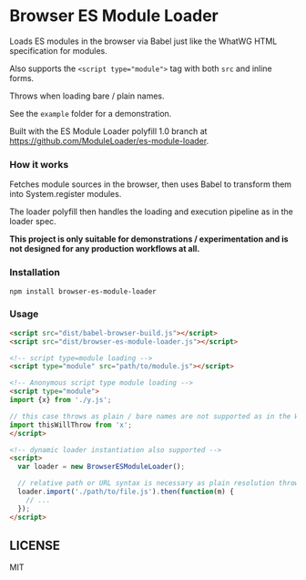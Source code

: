 Browser ES Module Loader
===

Loads ES modules in the browser via Babel just like the WhatWG HTML specification for modules.

Also supports the `<script type="module">` tag with both `src` and inline forms.

Throws when loading bare / plain names.

See the `example` folder for a demonstration.

Built with the ES Module Loader polyfill 1.0 branch at https://github.com/ModuleLoader/es-module-loader.

### How it works

Fetches module sources in the browser, then uses Babel to transform them into System.register modules.

The loader polyfill then handles the loading and execution pipeline as in the loader spec.

**This project is only suitable for demonstrations / experimentation and is not designed for any production workflows at all.**

### Installation

```
npm install browser-es-module-loader
```

### Usage

```html
<script src="dist/babel-browser-build.js"></script>
<script src="dist/browser-es-module-loader.js"></script>

<!-- script type=module loading -->
<script type="module" src="path/to/module.js"></script>

<!-- Anonymous script type module loading -->
<script type="module">
import {x} from './y.js';

// this case throws as plain / bare names are not supported as in the WhatWG spec
import thisWillThrow from 'x';
</script>

<!-- dynamic loader instantiation also supported -->
<script>
  var loader = new BrowserESModuleLoader();

  // relative path or URL syntax is necessary as plain resolution throws
  loader.import('./path/to/file.js').then(function(m) {
    // ...
  });
</script>
```

LICENSE
---

MIT